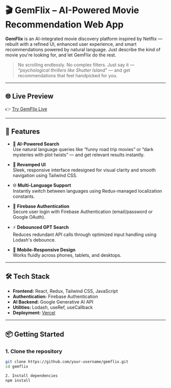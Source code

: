 # 🎬 GemFlix – AI-Powered Movie Recommendation Web App

**GemFlix** is an AI-integrated movie discovery platform inspired by Netflix — rebuilt with a refined UI, enhanced user experience, and smart recommendations powered by natural language. Just describe the kind of movie you're looking for, and let GemFlix do the rest.

> No scrolling endlessly. No complex filters. Just say it — *“psychological thrillers like Shutter Island”* — and get recommendations that feel handpicked for you.

---

## 🌐 Live Preview

👉 [Try GemFlix Live](https://gem-flix-opal.vercel.app/)  

---

## 🚀 Features

- 🔎 **AI-Powered Search**  
  Use natural language queries like “funny road trip movies” or “dark mysteries with plot twists” — and get relevant results instantly.

- 🎨 **Revamped UI**  
  Sleek, responsive interface redesigned for visual clarity and smooth navigation using Tailwind CSS.

- 🌐 **Multi-Language Support**  
  Instantly switch between languages using Redux-managed localization constants.

- 🔐 **Firebase Authentication**  
  Secure user login with Firebase Authentication (email/password or Google OAuth).

- ⚡ **Debounced GPT Search**  
  Reduces redundant API calls through optimized input handling using Lodash's debounce.

- 📱 **Mobile-Responsive Design**  
  Works fluidly across phones, tablets, and desktops.

---

## 🛠 Tech Stack

- **Frontend:** React, Redux, Tailwind CSS, JavaScript
- **Authentication:** Firebase Authentication
- **AI Backend:** Google Generative AI API
- **Utilities:** Lodash, useRef, useCallback
- **Deployment:** [Vercel](https://vercel.com)

---

## 📦 Getting Started

### 1. Clone the repository

```bash
git clone https://github.com/your-username/gemflix.git
cd gemflix

2. Install dependencies
npm install

